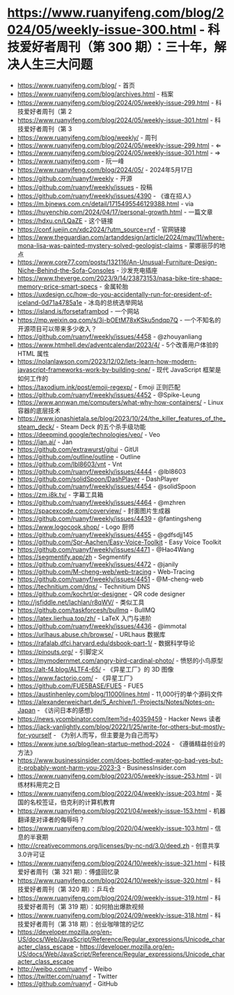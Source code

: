 # https://www.ruanyifeng.com/blog/2024/05/weekly-issue-300.html - 科技爱好者周刊（第 300 期）：三十年，解决人生三大问题

- https://www.ruanyifeng.com/blog/ - 首页
- https://www.ruanyifeng.com/blog/archives.html - 档案
- https://www.ruanyifeng.com/blog/2024/05/weekly-issue-299.html - 科技爱好者周刊（第 2
- https://www.ruanyifeng.com/blog/2024/05/weekly-issue-301.html - 科技爱好者周刊（第 3
- https://www.ruanyifeng.com/blog/weekly/ - 周刊
- https://www.ruanyifeng.com/blog/2024/05/weekly-issue-299.html - ⇐
- https://www.ruanyifeng.com/blog/2024/05/weekly-issue-301.html - ⇒
- https://www.ruanyifeng.com - 阮一峰
- https://www.ruanyifeng.com/blog/2024/05/ - 2024年5月17日
- https://github.com/ruanyf/weekly - 开源
- https://github.com/ruanyf/weekly/issues - 投稿
- https://github.com/ruanyf/weekly/issues/4390 - 《谁在招人》
- https://m.bjnews.com.cn/detail/1715495546129388.html - via
- https://huyenchip.com/2024/04/17/personal-growth.html - 一篇文章
- https://hdxu.cn/LQaZE - 这个链接
- https://conf.juejin.cn/xdc2024/?utm_source=ryf - 官网链接
- https://www.theguardian.com/artanddesign/article/2024/may/11/where-mona-lisa-was-painted-mystery-solved-geologist-claims - 蒙娜丽莎的地点
- https://www.core77.com/posts/132116/An-Unusual-Furniture-Design-Niche-Behind-the-Sofa-Consoles - 沙发充电插座
- https://www.theverge.com/2023/9/14/23873153/nasa-bike-tire-shape-memory-price-smart-specs - 金属轮胎
- https://uxdesign.cc/how-do-you-accidentally-run-for-president-of-iceland-0d71a4785a1e - 冰岛的总统选举网站
- https://island.is/forsetaframbod - 一个网站
- https://mp.weixin.qq.com/s/3i-bOEtM78xKSku5ndqp7Q - 一个不知名的开源项目可以带来多少收入？
- https://github.com/ruanyf/weekly/issues/4458 - @zhouyanliang
- https://www.htmhell.dev/adventcalendar/2023/4/ - 5个改善用户体验的 HTML 属性
- https://nolanlawson.com/2023/12/02/lets-learn-how-modern-javascript-frameworks-work-by-building-one/ - 现代 JavaScript 框架是如何工作的
- https://taxodium.ink/post/emoji-regexp/ - Emoji 正则匹配
- https://github.com/ruanyf/weekly/issues/4452 - @Spike-Leung
- https://www.annwan.me/computers/what-why-how-containers/ - Linux 容器的底层技术
- https://www.jonashietala.se/blog/2023/10/24/the_killer_features_of_the_steam_deck/ - Steam Deck 的五个杀手级功能
- https://deepmind.google/technologies/veo/ - Veo
- https://jan.ai/ - Jan
- https://github.com/extrawurst/gitui - GitUI
- https://github.com/outline/outline - Outline
- https://github.com/lbl8603/vnt - Vnt
- https://github.com/ruanyf/weekly/issues/4444 - @lbl8603
- https://github.com/solidSpoon/DashPlayer - DashPlayer
- https://github.com/ruanyf/weekly/issues/4454 - @solidSpoon
- https://zm.i8k.tv/ - 字幕工具箱
- https://github.com/ruanyf/weekly/issues/4464 - @mzhren
- https://spacexcode.com/coverview/ - 封面图片生成器
- https://github.com/ruanyf/weekly/issues/4439 - @fantingsheng
- https://www.logocook.shop/ - Logo 厨师
- https://github.com/ruanyf/weekly/issues/4455 - @gdfsdjj145
- https://github.com/Spr-Aachen/Easy-Voice-Toolkit - Easy Voice Toolkit
- https://github.com/ruanyf/weekly/issues/4471 - @Hao4Wang
- https://segmentify.app/zh - Segmentify
- https://github.com/ruanyf/weekly/issues/4472 - @janily
- https://github.com/M-cheng-web/web-tracing - Web-Tracing
- https://github.com/ruanyf/weekly/issues/4451 - @M-cheng-web
- https://technitium.com/dns/ - Technitium DNS
- https://github.com/kochrt/qr-designer - QR code designer
- http://jsfiddle.net/lachlan/r8qWV/ - 类似工具
- https://github.com/taskforcesh/bullmq - BullMQ
- https://latex.lierhua.top/zh/ - LaTeX 入门与进阶
- https://github.com/ruanyf/weekly/issues/4436 - @immotal
- https://urlhaus.abuse.ch/browse/ - URLhaus 数据库
- https://rafalab.dfci.harvard.edu/dsbook-part-1/ - 数据科学导论
- https://pinouts.org/ - 引脚定义
- https://mymodernmet.com/angry-bird-cardinal-photo/ - 愤怒的小鸟原型
- https://alt-f4.blog/ALTF4-65/ - 《异星工厂》的 3D 图像
- https://www.factorio.com/ - 《异星工厂》
- https://github.com/FUE5BASE/FUE5 - FUE5
- https://austinhenley.com/blog/11000lines.html - 11,000行的单个源码文件
- https://alexanderweichart.de/5_Archive/1.-Projects/Notes/Notes-on-Japan - 《访问日本的感想》
- https://news.ycombinator.com/item?id=40359459 - Hacker News 读者
- https://jack-vanlightly.com/blog/2022/1/25/write-for-others-but-mostly-for-yourself - 《为别人而写，但主要是为自己而写》
- https://www.june.so/blog/lean-startup-method-2024 - 《遵循精益创业的方法》
- https://www.businessinsider.com/does-bottled-water-go-bad-yes-but-it-probably-wont-harm-you-2023-3 - BusinessInsider.com
- https://www.ruanyifeng.com/blog/2023/05/weekly-issue-253.html - 训练材料用完之日
- https://www.ruanyifeng.com/blog/2022/04/weekly-issue-203.html - 英国的名校签证，伯克利的计算机教育
- https://www.ruanyifeng.com/blog/2021/04/weekly-issue-153.html - 机器翻译是对译者的侮辱吗？
- https://www.ruanyifeng.com/blog/2020/04/weekly-issue-103.html - 信息的半衰期
- http://creativecommons.org/licenses/by-nc-nd/3.0/deed.zh - 创意共享3.0许可证
- https://www.ruanyifeng.com/blog/2024/10/weekly-issue-321.html - 科技爱好者周刊（第 321 期）：傅盛回忆录
- https://www.ruanyifeng.com/blog/2024/10/weekly-issue-320.html - 科技爱好者周刊（第 320 期）：乒乓仓
- https://www.ruanyifeng.com/blog/2024/09/weekly-issue-319.html - 科技爱好者周刊（第 319 期）：如何拍出爆款视频
- https://www.ruanyifeng.com/blog/2024/09/weekly-issue-318.html - 科技爱好者周刊（第 318 期）：创业咖啡馆的记忆
- https://developer.mozilla.org/en-US/docs/Web/JavaScript/Reference/Regular_expressions/Unicode_character_class_escape - https://developer.mozilla.org/en-US/docs/Web/JavaScript/Reference/Regular_expressions/Unicode_character_class_escape
- http://weibo.com/ruanyf - Weibo
- https://twitter.com/ruanyf - Twitter
- https://github.com/ruanyf - GitHub